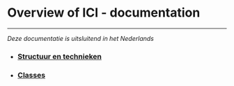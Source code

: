 # Overview of ICI - documentation
***
<em>Deze documentatie is uitsluitend in het Nederlands</em>

- ### [Structuur en technieken](struct_tech/index.md)
- ### [Classes](classes/index.md)
